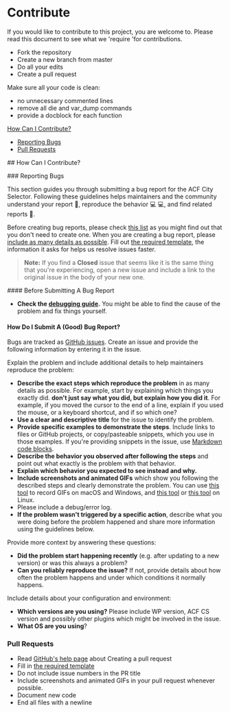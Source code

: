 # Contribute

If you would like to contribute to this project, you are welcome to. Please read this document to see what we 'require 'for contributions.

* Fork the repository
* Create a new branch from master
* Do all your edits
* Create a pull request

Make sure all your code is clean:
* no unnecessary commented lines
* remove all die and var_dump commands
* provide a docblock for each function

[How Can I Contribute?](#how-can-i-contribute)
  * [Reporting Bugs](#reporting-bugs)
  * [Pull Requests](#pull-requests)

<a name="how-can-i-contribute">## How Can I Contribute?

<a name="reporting-bugs">### Reporting Bugs

This section guides you through submitting a bug report for the ACF City Selector. Following these guidelines helps maintainers and the community understand your report :pencil:, reproduce the behavior :computer: :computer:, and find related reports :mag_right:.

Before creating bug reports, please check [this list](#before-submitting-a-bug-report) as you might find out that you don't need to create one. When you are creating a bug report, please [include as many details as possible](#how-do-i-submit-a-good-bug-report). Fill out [the required template](ISSUE_TEMPLATE.md), the information it asks for helps us resolve issues faster.

> **Note:** If you find a **Closed** issue that seems like it is the same thing that you're experiencing, open a new issue and include a link to the original issue in the body of your new one.

<a name="before-submitting-a-bug-report">#### Before Submitting A Bug Report

* **Check the [debugging guide](https://codex.wordpress.org/Debugging_in_WordPress).** You might be able to find the cause of the problem and fix things yourself. 

#### How Do I Submit A (Good) Bug Report?

Bugs are tracked as [GitHub issues](https://guides.github.com/features/issues/). Create an issue and provide the following information by entering it in the issue.

Explain the problem and include additional details to help maintainers reproduce the problem:

* **Describe the exact steps which reproduce the problem** in as many details as possible. For example, start by explaining which things you exactly did. **don't just say what you did, but explain how you did it**. For example, if you moved the cursor to the end of a line, explain if you used the mouse, or a keyboard shortcut, and if so which one?
* **Use a clear and descriptive title** for the issue to identify the problem.
* **Provide specific examples to demonstrate the steps**. Include links to files or GitHub projects, or copy/pasteable snippets, which you use in those examples. If you're providing snippets in the issue, use [Markdown code blocks](https://help.github.com/articles/markdown-basics/#multiple-lines).
* **Describe the behavior you observed after following the steps** and point out what exactly is the problem with that behavior.
* **Explain which behavior you expected to see instead and why.**
* **Include screenshots and animated GIFs** which show you following the described steps and clearly demonstrate the problem. You can use [this tool](http://www.cockos.com/licecap/) to record GIFs on macOS and Windows, and [this tool](https://github.com/colinkeenan/silentcast) or [this tool](https://github.com/GNOME/byzanz) on Linux.
* Please include a debug/error log.
* **If the problem wasn't triggered by a specific action**, describe what you were doing before the problem happened and share more information using the guidelines below.

Provide more context by answering these questions:

* **Did the problem start happening recently** (e.g. after updating to a new version) or was this always a problem?
* **Can you reliably reproduce the issue?** If not, provide details about how often the problem happens and under which conditions it normally happens.

Include details about your configuration and environment:

* **Which versions are you using?** Please include WP version, ACF CS version and possibly other plugins which might be involved in the issue.
* **What OS are you using**?

### Pull Requests

* Read [GitHub's help page](https://help.github.com/articles/creating-a-pull-request/) about Creating a pull request
* Fill in [the required template](PULL_REQUEST_TEMPLATE.md)
* Do not include issue numbers in the PR title
* Include screenshots and animated GIFs in your pull request whenever possible.
* Document new code 
* End all files with a newline

